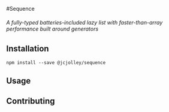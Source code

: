 #Sequence
###### A fully-typed batteries-included lazy list with faster-than-array performance built around generators

## Installation
`npm install --save @jcjolley/sequence`

## Usage

## Contributing


